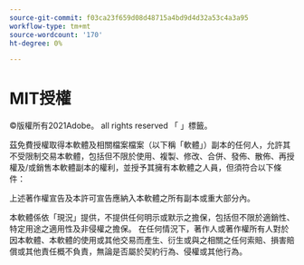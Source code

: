 ```yaml
---
source-git-commit: f03ca23f659d08d48715a4bd9d4d32a53c4a3a95
workflow-type: tm+mt
source-wordcount: '170'
ht-degree: 0%

---
```

# MIT授權

©版權所有2021Adobe。 all rights reserved 「 」標籤。

茲免費授權取得本軟體及相關檔案檔案（以下稱「軟體」）副本的任何人，允許其不受限制交易本軟體，包括但不限於使用、複製、修改、合併、發佈、散佈、再授權及/或銷售本軟體副本的權利，並授予其擁有本軟體之人員，但須符合以下條件：

上述著作權宣告及本許可宣告應納入本軟體之所有副本或重大部分內。

本軟體係依「現況」提供，不提供任何明示或默示之擔保，包括但不限於適銷性、特定用途之適用性及非侵權之擔保。 在任何情況下，著作人或著作權所有人對於因本軟體、本軟體的使用或其他交易而產生、衍生或與之相關之任何索賠、損害賠償或其他責任概不負責，無論是否屬於契約行為、侵權或其他行為。

